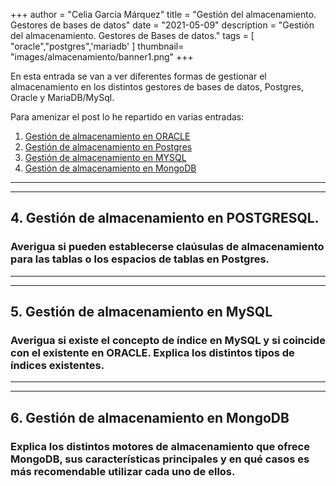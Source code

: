 +++
author = "Celia García Márquez"
title = "Gestión del almacenamiento. Gestores de bases de datos"
date = "2021-05-09"
description = "Gestión del almacenamiento. Gestores de Bases de datos."
tags = [
    "oracle","postgres",'mariadb'
]
thumbnail= "images/almacenamiento/banner1.png"
+++


En esta entrada se van a ver diferentes formas de gestionar el almacenamiento en los distintos gestores de bases de datos, Postgres, Oracle y MariaDB/MySql.


Para amenizar el post lo he repartido en varias entradas:

1. [Gestión de almacenamiento en ORACLE](https://www.celiagm.es/post/almacenamiento_oracle/)
2. [Gestión de almacenamiento en Postgres]()
3. [Gestión de almacenamiento en MYSQL]()
4. [Gestión de almacenamiento en MongoDB]()




___________________________
___________________________


## 4. Gestión de almacenamiento en POSTGRESQL. 

### Averigua si pueden establecerse claúsulas de almacenamiento para las tablas o los espacios de tablas en Postgres.


___________________________
___________________________





## 5. Gestión de almacenamiento en MySQL


### Averigua si existe el concepto de índice en MySQL y si coincide con el existente en ORACLE. Explica los distintos tipos de índices existentes.

___________________________
___________________________


## 6. Gestión de almacenamiento en MongoDB


### Explica los distintos motores de almacenamiento que ofrece MongoDB, sus características principales y en qué casos es más recomendable utilizar cada uno de ellos.





